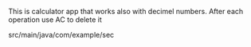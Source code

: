 This is calculator app that works also with decimel numbers. After each operation use AC to delete it


src/main/java/com/example/sec

